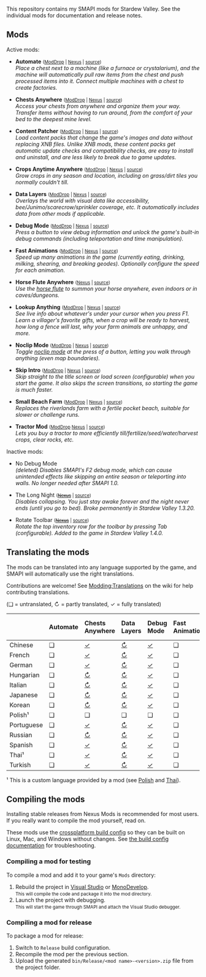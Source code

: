 ﻿This repository contains my SMAPI mods for Stardew Valley. See the individual mods for
documentation and release notes.

## Mods
Active mods:
* **Automate** <small>([ModDrop](https://www.moddrop.com/stardew-valley/mods/509760) | [Nexus](https://www.nexusmods.com/stardewvalley/mods/1063) | [source](Automate))</small>  
  _Place a chest next to a machine (like a furnace or crystalarium), and the machine will
  automatically pull raw items from the chest and push processed items into it. Connect multiple
  machines with a chest to create factories._

* **Chests Anywhere** <small>([ModDrop](https://www.moddrop.com/stardew-valley/mods/606600) | [Nexus](https://www.nexusmods.com/stardewvalley/mods/518) | [source](ChestsAnywhere))</small>  
  _Access your chests from anywhere and organize them your way. Transfer items without having to
  run around, from the comfort of your bed to the deepest mine level._

* **Content Patcher** <small>([ModDrop](https://www.moddrop.com/stardew-valley/mods/470174) | [Nexus](https://www.nexusmods.com/stardewvalley/mods/1915) | [source](ContentPatcher))</small>  
  _Load content packs that change the game's images and data without replacing XNB files. Unlike
  XNB mods, these content packs get automatic update checks and compatibility checks, are easy to
  install and uninstall, and are less likely to break due to game updates._

* **Crops Anytime Anywhere** <small>([ModDrop](https://www.moddrop.com/stardew-valley/mods/606647) | [Nexus](https://www.nexusmods.com/stardewvalley/mods/3000) | [source](CropsAnytimeAnywhere))</small>  
  _Grow crops in any season and location, including on grass/dirt tiles you normally couldn't till._

* **Data Layers** <small>([ModDrop](https://www.moddrop.com/stardew-valley/mods/606646) | [Nexus](https://www.nexusmods.com/stardewvalley/mods/1691) | [source](DataLayers))</small>  
  _Overlays the world with visual data like accessibility, bee/Junimo/scarecrow/sprinkler coverage,
  etc. It automatically includes data from other mods if applicable._

* **Debug Mode** <small>([ModDrop](https://www.moddrop.com/stardew-valley/mods/606608) | [Nexus](https://www.nexusmods.com/stardewvalley/mods/679) | [source](DebugMode))</small>  
  _Press a button to view debug information and unlock the game's built-in debug commands
  (including teleportation and time manipulation)._

* **Fast Animations** <small>([ModDrop](https://www.moddrop.com/stardew-valley/mods/606631) | [Nexus](https://www.nexusmods.com/stardewvalley/mods/1089) | [source](FastAnimations))</small>  
  _Speed up many animations in the game (currently eating, drinking, milking, shearing, and
  breaking geodes). Optionally configure the speed for each animation._

* **Horse Flute Anywhere** <small>([Nexus](https://www.nexusmods.com/stardewvalley/mods/7500) | [source](HorseFluteAnywhere))</small>  
  _Use the [horse flute](https://stardewvalleywiki.com/Horse_Flute) to summon your horse anywhere,
  even indoors or in caves/dungeons._

* **Lookup Anything** <small>([ModDrop](https://www.moddrop.com/stardew-valley/mods/606605) | [Nexus](https://www.nexusmods.com/stardewvalley/mods/541) | [source](LookupAnything))</small>  
  _See live info about whatever's under your cursor when you press F1. Learn a villager's favorite
  gifts, when a crop will be ready to harvest, how long a fence will last, why your farm animals
  are unhappy, and more._

* **Noclip Mode** <small>([ModDrop](https://www.moddrop.com/stardew-valley/mods/691002) | [Nexus](https://www.nexusmods.com/stardewvalley/mods/3900) | [source](NoclipMode))</small>  
  _Toggle [noclip mode](https://en.wikipedia.org/wiki/Noclip_mode) at the press of a button,
  letting you walk through anything (even map boundaries)._

* **Skip Intro** <small>([ModDrop](https://www.moddrop.com/stardew-valley/mods/606601) | [Nexus](https://www.nexusmods.com/stardewvalley/mods/533) | [source](SkipIntro))</small>  
  _Skip straight to the title screen or load screen (configurable) when you start the game. It also
  skips the screen transitions, so starting the game is much faster._

* **Small Beach Farm** <small>([ModDrop](https://www.moddrop.com/stardew-valley/mods/606555) | [Nexus](https://www.nexusmods.com/stardewvalley/mods/3750) | [source](SmallBeachFarm))</small>  
  _Replaces the riverlands farm with a fertile pocket beach, suitable for slower or challenge runs._

* **Tractor Mod** <small>([ModDrop](https://www.moddrop.com/stardew-valley/mods/606639) [Nexus](https://www.nexusmods.com/stardewvalley/mods/1401) | [source](TractorMod))</small>  
  _Lets you buy a tractor to more efficiently till/fertilize/seed/water/harvest crops, clear rocks, etc._

Inactive mods:
* No Debug Mode  
  _(deleted) Disables SMAPI's F2 debug mode, which can cause unintended effects like skipping an
  entire season or teleporting into walls. No longer needed after SMAPI 1.0._

* The Long Night <small>(~~[Nexus](https://www.nexusmods.com/stardewvalley/mods/1369)~~ | [source](LongNight))</small>  
  _Disables collapsing. You just stay awake forever and the night never ends (until you go to bed).
  Broke permanently in Stardew Valley 1.3.20._

* Rotate Toolbar <small>(~~[Nexus](https://www.nexusmods.com/stardewvalley/mods/1100)~~ | [source](RotateToolbar))</small>  
  _Rotate the top inventory row for the toolbar by pressing Tab (configurable). Added to the game
  in Stardew Valley 1.4.0._

## Translating the mods
The mods can be translated into any language supported by the game, and SMAPI will automatically
use the right translations.

Contributions are welcome! See [Modding:Translations](https://stardewvalleywiki.com/Modding:Translations)
on the wiki for help contributing translations.

(❑ = untranslated, ↻ = partly translated, ✓ = fully translated)

&nbsp;     | Automate | Chests Anywhere                  | Data Layers                  | Debug Mode                  | Fast Animations | Horse Flute Anywhere | Lookup Anything                  | Noclip Mode                  | Skip Intro | Small Beach Farm | Tractor Mod
---------- | :------- | :------------------------------- | :--------------------------- | :-------------------------- | :-------------- | :------------------- | :------------------------------- | :--------------------------- | :--------- | :--------------- | :---------------------------
Chinese    | ❑        | [✓](ChestsAnywhere/i18n/zh.json) | [↻](DataLayers/i18n/zh.json) | [✓](DebugMode/i18n/zh.json) | ❑               | ❑                    | [↻](LookupAnything/i18n/zh.json) | [✓](NoclipMode/i18n/zh.json) | ❑          | ❑                | [↻](TractorMod/i18n/zh.json)
French     | ❑        | [✓](ChestsAnywhere/i18n/fr.json) | [↻](DataLayers/i18n/fr.json) | [✓](DebugMode/i18n/fr.json) | ❑               | ❑                    | [↻](LookupAnything/i18n/fr.json) | [✓](NoclipMode/i18n/fr.json) | ❑          | ❑                | [↻](TractorMod/i18n/fr.json)
German     | ❑        | [✓](ChestsAnywhere/i18n/de.json) | [↻](DataLayers/i18n/de.json) | [✓](DebugMode/i18n/de.json) | ❑               | ❑                    | [↻](LookupAnything/i18n/de.json) | [✓](NoclipMode/i18n/de.json) | ❑          | ❑                | [↻](TractorMod/i18n/de.json)
Hungarian  | ❑        | [↻](ChestsAnywhere/i18n/hu.json) | [↻](DataLayers/i18n/hu.json) | [✓](DebugMode/i18n/hu.json) | ❑               | ❑                    | [↻](LookupAnything/i18n/hu.json) | [✓](NoclipMode/i18n/hu.json) | ❑          | ❑                | [↻](TractorMod/i18n/hu.json)
Italian    | ❑        | [↻](ChestsAnywhere/i18n/it.json) | [↻](DataLayers/i18n/it.json) | [✓](DebugMode/i18n/it.json) | ❑               | ❑                    | [↻](LookupAnything/i18n/it.json) | [✓](NoclipMode/i18n/it.json) | ❑          | ❑                | [↻](TractorMod/i18n/it.json)
Japanese   | ❑        | [↻](ChestsAnywhere/i18n/ja.json) | [↻](DataLayers/i18n/ja.json) | [✓](DebugMode/i18n/ja.json) | ❑               | ❑                    | [↻](LookupAnything/i18n/ja.json) | [✓](NoclipMode/i18n/ja.json) | ❑          | ❑                | [↻](TractorMod/i18n/ja.json)
Korean     | ❑        | [↻](ChestsAnywhere/i18n/ko.json) | [↻](DataLayers/i18n/ko.json) | [✓](DebugMode/i18n/ko.json) | ❑               | ❑                    | [↻](LookupAnything/i18n/ko.json) | [✓](NoclipMode/i18n/ko.json) | ❑          | ❑                | [✓](TractorMod/i18n/ko.json)
Polish¹    | ❑        | ❑                                | ❑                            | ❑                           | ❑               | ❑                    | [↻](LookupAnything/i18n/pl.json) | ❑                            | ❑          | ❑                | ❑
Portuguese | ❑        | [✓](ChestsAnywhere/i18n/pt.json) | [↻](DataLayers/i18n/pt.json) | [✓](DebugMode/i18n/pt.json) | ❑               | ❑                    | [↻](LookupAnything/i18n/pt.json) | [✓](NoclipMode/i18n/pt.json) | ❑          | ❑                | [↻](TractorMod/i18n/pt.json)
Russian    | ❑        | [↻](ChestsAnywhere/i18n/ru.json) | [↻](DataLayers/i18n/ru.json) | [✓](DebugMode/i18n/ru.json) | ❑               | ❑                    | [↻](LookupAnything/i18n/ru.json) | [✓](NoclipMode/i18n/ru.json) | ❑          | ❑                | [↻](TractorMod/i18n/ru.json)
Spanish    | ❑        | [✓](ChestsAnywhere/i18n/es.json) | [↻](DataLayers/i18n/es.json) | [✓](DebugMode/i18n/es.json) | ❑               | ❑                    | [↻](LookupAnything/i18n/es.json) | [✓](NoclipMode/i18n/es.json) | ❑          | ❑                | [↻](TractorMod/i18n/es.json)
Thai¹      | ❑        | [✓](ChestsAnywhere/i18n/th.json) | [↻](DataLayers/i18n/th.json) | [✓](DebugMode/i18n/th.json) | ❑               | ❑                    | [↻](LookupAnything/i18n/th.json) | [✓](NoclipMode/i18n/th.json) | ❑          | ❑                | [↻](TractorMod/i18n/th.json)
Turkish    | ❑        | [✓](ChestsAnywhere/i18n/tr.json) | [↻](DataLayers/i18n/tr.json) | [✓](DebugMode/i18n/tr.json) | ❑               | ❑                    | [↻](LookupAnything/i18n/tr.json) | [✓](NoclipMode/i18n/tr.json) | ❑          | ❑                | [↻](TractorMod/i18n/tr.json)

¹ This is a custom language provided by a mod (see [Polish](https://www.nexusmods.com/stardewvalley/mods/3616) and [Thai](https://www.nexusmods.com/stardewvalley/mods/7052)).

## Compiling the mods
Installing stable releases from Nexus Mods is recommended for most users. If you really want to
compile the mod yourself, read on.

These mods use the [crossplatform build config](https://www.nuget.org/packages/Pathoschild.Stardew.ModBuildConfig)
so they can be built on Linux, Mac, and Windows without changes. See [the build config documentation](https://www.nuget.org/packages/Pathoschild.Stardew.ModBuildConfig)
for troubleshooting.

### Compiling a mod for testing
To compile a mod and add it to your game's `Mods` directory:

1. Rebuild the project in [Visual Studio](https://www.visualstudio.com/vs/community/) or [MonoDevelop](https://www.monodevelop.com/).  
   <small>This will compile the code and package it into the mod directory.</small>
2. Launch the project with debugging.  
   <small>This will start the game through SMAPI and attach the Visual Studio debugger.</small>

### Compiling a mod for release
To package a mod for release:

1. Switch to `Release` build configuration.
2. Recompile the mod per the previous section.
3. Upload the generated `bin/Release/<mod name>-<version>.zip` file from the project folder.
